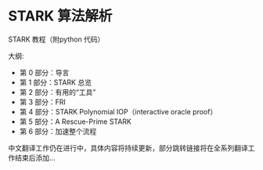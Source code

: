 # STARK 算法解析
STARK 教程（附python 代码）

大纲:
 - 第 0 部分：导言
 - 第 1 部分：STARK 总览
 - 第 2 部分：有用的“工具”
 - 第 3 部分：FRI
 - 第 4 部分：STARK Polynomial IOP（interactive oracle proof）
 - 第 5 部分：A Rescue-Prime STARK
 - 第 6 部分：加速整个流程

中文翻译工作仍在进行中，具体内容将持续更新，部分跳转链接将在全系列翻译工作结束后添加...
